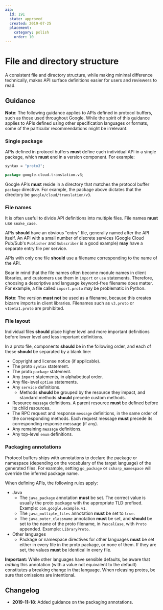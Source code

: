 ```yaml
---
aip:
  id: 191
  state: approved
  created: 2019-07-25
  placement:
    category: polish
    order: 10
---
```


# File and directory structure

A consistent file and directory structure, while making minimal difference
technically, makes API surface definitions easier for users and reviewers to
read.

## Guidance

**Note:** The following guidance applies to APIs defined in protocol buffers,
such as those used throughout Google. While the spirit of this guidance applies
to APIs defined using other specification languages or formats, some of the
particular recommendations might be irrelevant.

### Single package

APIs defined in protocol buffers **must** define each individual API in a
single package, which **must** end in a version component. For example:

```proto
syntax = "proto3";

package google.cloud.translation.v3;
```

Google APIs **must** reside in a directory that matches the protocol buffer
`package` directive. For example, the package above dictates that the directory
be `google/cloud/translation/v3`.

### File names

It is often useful to divide API definitions into multiple files. File names
**must** use `snake_case`.

APIs **should** have an obvious "entry" file, generally named after the API
itself. An API with a small number of discrete services (Google Cloud Pub/Sub's
`Publisher` and `Subscriber` is a good example) **may** have a separate entry
file per service.

APIs with only one file **should** use a filename corresponding to the name of
the API.

Bear in mind that the file names often become module names in client libraries,
and customers use them in `import` or `use` statements. Therefore, choosing a
descriptive and language keyword-free filename does matter. For example, a file
called `import.proto` may be problematic in Python.

**Note:** The version **must not** be used as a filename, because this creates
bizarre imports in client libraries. Filenames such as `v3.proto` or
`v1beta1.proto` are prohibited.

### File layout

Individual files **should** place higher level and more important definitions
before lower level and less important definitions.

In a proto file, components **should** be in the following order, and each of
these **should** be separated by a blank line:

- Copyright and license notice (if applicable).
- The proto `syntax` statement.
- The proto `package` statement.
- Any `import` statements, in alphabetical order.
- Any file-level `option` statements.
- Any `service` definitions.
  - Methods **should** be grouped by the resource they impact, and standard
    methods **should** precede custom methods.
- Resource `message` definitions. A parent resource **must** be defined before
  its child resources.
- The RPC request and response `message` definitions, in the same order of the
  corresponding methods. Each request message **must** precede its
  corresponding response message (if any).
- Any remaining `message` definitions.
- Any top-level `enum` definitions.

### Packaging annotations

Protocol buffers ships with annotations to declare the package or namespace
(depending on the vocabulary of the target language) of the generated files.
For example, setting `go_package` or `csharp_namespace` will override the
inferred package name.

When defining APIs, the following rules apply:

- Java
  - The `java_package` annotation **must** be set. The correct value is usually
    the proto package with the appropriate TLD prefixed. Example:
    `com.google.example.v1`.
  - The `java_multiple_files` annotation **must** be set to `true`.
  - The `java_outer_classname` annotation **must** be set, and **should** be
    set to the name of the proto filename, in `PascalCase`, with `Proto`
    appended. Example: `LibraryProto`.
- Other languages
  - Package or namespace directives for other languages **must** be set either
    in every file in the proto package, or none of them. If they are set, the
    values **must** be identical in every file.

**Important:** While other languages have sensible defaults, be aware that
_adding_ this annotation (with a value not equivalent to the default)
constitutes a breaking change in that language. When releasing protos, be sure
that omissions are intentional.

## Changelog

- **2019-11-18**: Added guidance on the packaging annotations.
